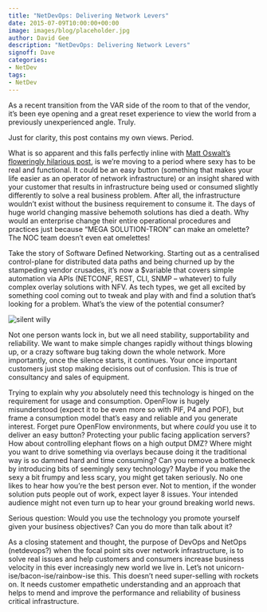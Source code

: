 ```yaml
---
title: "NetDevOps: Delivering Network Levers"
date: 2015-07-09T10:00:00+00:00
image: images/blog/placeholder.jpg
author: David Gee
description: "NetDevOps: Delivering Network Levers"
signoff: Dave
categories:
- NetDev
tags:
- NetDev
---
```


As a recent transition from the VAR side of the room to that of the vendor, it’s been eye opening and a great reset experience to view the world from a previously unexperienced angle. Truly.

Just for clarity, this post contains my own views. Period.

What is so apparent and this falls perfectly inline with [Matt Oswalt’s floweringly hilarious post](http://keepingitclassless.net/2015/07/big-flowering-thing/), is we’re moving to a period where sexy has to be real and functional. It could be an easy button (something that makes your life easier as an operator of network infrastructure) or an insight shared with your customer that results in infrastructure being used or consumed slightly differently to solve a real business problem. After all, the infrastructure wouldn’t exist without the business requirement to consume it. The days of huge world changing massive behemoth solutions has died a death. Why would an enterprise change their entire operational procedures and practices just because “MEGA SOLUTION-TRON” can make an omelette? The NOC team doesn’t even eat omelettes!

Take the story of Software Defined Networking. Starting out as a centralised control-plane for distributed data paths and being churned up by the stampeding vendor crusades, it’s now a $variable that covers simple automation via APIs (NETCONF, REST, CLI, SNMP – whatever) to fully complex overlay solutions with NFV. As tech types, we get all excited by something cool coming out to tweak and play with and find a solution that’s looking for a problem. What’s the view of the potential consumer?

![silent willy](/images/blog/Silent_Willy.jpg#center)

Not one person wants lock in, but we all need stability, supportability and reliability. We want to make simple changes rapidly without things blowing up, or a crazy software bug taking down the whole network. More importantly, once the silence starts, it continues. Your once important customers just stop making decisions out of confusion. This is true of consultancy and sales of equipment.

Trying to explain why *you* absolutely need this technology is hinged on the requirement for usage and consumption. OpenFlow is hugely misunderstood (expect it to be even more so with PIF, P4 and POF), but frame a consumption model that’s easy and reliable and you generate interest. Forget pure OpenFlow environments, but where *could* you use it to deliver an easy button? Protecting your public facing application servers? How about controlling elephant flows on a high output DMZ? Where might you want to drive something via overlays because doing it the traditional way is so damned hard and time consuming? Can you remove a bottleneck by introducing bits of seemingly sexy technology? Maybe if you make the sexy a bit frumpy and less scary, you might get taken seriously. No one likes to hear how you’re the best person ever. Not to mention, if the wonder solution puts people out of work, expect layer 8 issues. Your intended audience might not even turn up to hear your ground breaking world news.

Serious question: Would you use the technology you promote yourself given your business objectives? Can you do more than talk about it?

As a closing statement and thought, the purpose of DevOps and NetOps (netdevops?) when the focal point sits over network infrastructure, is to solve real issues and help customers and consumers increase business velocity in this ever increasingly new world we live in. Let’s not unicorn-ise/bacon-ise/rainbow-ise this. This doesn’t need super-selling with rockets on. It needs customer empathetic understanding and an approach that helps to mend and improve the performance and reliability of business critical infrastructure.